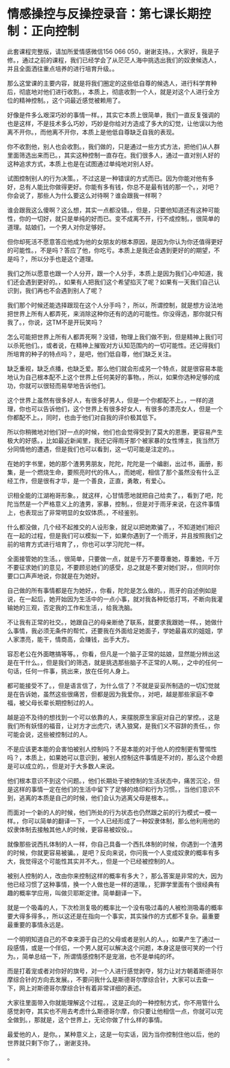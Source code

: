 # 情感操控与反操控录音：第七课长期控制：正向控制

此套课程完整版，请加所爱情感微信156 066 050，谢谢支持。，大家好，我是子修。，通过之前的课程，我们已经学会了从茫茫人海中挑选出我们的奴隶候选人，并且全面洒往重点培养的进行培育升级。。

那么这堂课的主要内容，就是将我们圈定的这些低自尊的候选人，进行科学育种后，彻底地对他们进行收割。，本质上，彻底收割一个人，就是对这个人进行全方位的精神控制。，这个词最近感觉被赖用了。

好像是件多么艰深巧妙的事情一样。，其实它本质上很简单，我们一直反复强调的也是这样，不是技术多么巧妙，巧妙是你给对方造成了多大的幻觉，让他误以为他离不开你。，而他离不开你，本质上是他低自尊缺乏自我的表现。

你不收割他，别人也会收割。，我们做的，只是通过一些方式方法，把他们从人群里面筛选出来而已。，其实这种控制一直存在。我们很多人，通过一直对别人好的这种追求方式，本质上也是在试图通过单纯地对别人好。

试图控制别人的行为决策。，不过这是一种错误的方式而已。因为你能对他有多好，总有人能比你做得更好。你能有多有钱，你总不是最有钱的那一个。，对吧？你会说了，那些人为什么要这么对待啊？谁会跟我一样啊？

谁会跟我这么傻啊？这么想，其实一点都没错。，但是，只要他知道还有这种可能性，你的一切好，就只是单纯的好而已。变不成离不开，行不成控制。，很简单的道理。姑娘们，一个男人对你足够好。

但你却死活不愿意答应他成为他的女朋友的根本原因，是因为你认为你还值得更好的可能性。，不是吗？答应了他，你吃亏。本质上是我还会遇到更好的的期望，不是吗？，所以分手也是这个道理。

我们之所以愿意也跟一个人分开，跟一个人分手，本质上是因为我们心中知道，我们还会遇到更好的。，如果有人把我们这个希望掐灭了呢？如果有一天我们自己认识到，我们再也不会遇到别人了呢？

我们那个时候还能选择跟现在这个人分手吗？，所以，所谓控制，就是想方设法地把世界上所有人都弄死，来消除这种你还有的选的可能性。你没得选，那你就只有我了。，你说，这TM不是开玩笑吗？

怎么可能把世界上所有人都弄死啊？没错，物理上我们做不到，但是精神上我们可以杀死他们。，或者说，在精神上摧毁对方认知范围内的一切可能性。还记得我们所培育的种子的特点吗？，是吧，他们低自尊，他们缺乏关注。

缺乏重视，缺乏点播，也缺乏爱。那么他们就会形成另一个特点，就是很容易本能地认为自己根本配不上这个世界上任何美好的事物。，所以，如果你选种足够的成功，你就可以很轻而易举地告诉他们。

这个世界上虽然有很多好人，有很多好男人，但是一个你都配不上。，一样的道理，你也可以告诉他们，这个世界上有很多好女人，有很多的漂亮女人，但是一个你都配不上。，同时，也由于他们对自我的评价极其低下。

所以你稍微地对他们好一点的时候，他们也会觉得受到了莫大的恩惠，更容易产生极大的好感。，比如最近新闻里，我还记得雨牙那个被家暴的女性博主，我当然万分同情他的遭遇，但是我们也可以看到，这一切可能是注定的。。

在她的字书里，她的那个渣男男朋友，陀陀，陀陀是一个编剧，出过书，画册，影集，是一个燃烧生命，要照亮时代的伟人。，而她呢，相信了那个虽然没有什么正经工作，但是很有才华，是一个善良，正直，勇敢，有爱心。

识相全能的江湖袍哥形象。，就这样，心甘情愿地就把自己给卖了。，看到了吧，陀陀当然是一个严格意义上的渣男，家暴，控制。，但是对于雨牙来说，在这件事情上，也表现出了非常明显的女奴体质。，不经鉴别。

什么都没做，几个经不起推交的人设形象，就足以把她欺骗了。，不知道她们相识在一起的过程，但是我们可以模拟一下，如果你遇到了一个雨牙，并且按照我们之前的培育方式进行培育了，，你也可以学习陀陀一样。

全面接管她的生活。，很简单，只要做一点，就是千万不要尊重她，尊重她，千万不要征求她们的意见，不要顾忌她们的感受，总之就是不要对她们好。，但同时你要口口声声地说，你就是在为她好。

自己做的所有事情都是在为她好。，你看，陀陀是怎么做的。，雨牙的自述例如是说，在一起后，她开始因为生活中的一点小事，就对我各种贬低打骂，不断向我灌输她的三观，否定我的工作和生活，，给我洗脑。

不让我有正常的社交。，她跟自己的母亲断绝了联系，就要求我跟她一样。，她做什么事情，我必须无条件的帮忙，还要我在外面给足她面子，学她最喜欢的姐姐，学人家漂亮，能干，情商高，会赚钱，出手大方。

容忍老公在外面瞎搞等等。，你看，但凡是一个脑子正常的姑娘，显然能分辨出这是在干什么。，但是我们的筛选，就是挑选那些脑子不正常的人啊。，之中的任何一句话，任何一件事，挑出来，放在任何人身上。

都可能接受不了。，但是语言信了，为什么信了？不就是妥妥所制造的一切幻觉就是在告诉她，虽然这些很痛苦，但都是因为我爱你。，对吧，越是那些家庭不幸福，被父母长辈长期控制过的人。

越是迫不及待的想找到一个可以依靠的人，来摆脱原生家庭对自己的掌控。，这是我们所有妖怪的福音，让对方才出虎穴，诱入狼窝，是我们义不容辞的责任。，你可能会说，这些被控制过的人。

不是应该更本能的会害怕被别人控制吗？不是本能的对于他人的控制更有警惕性吗？，本质上，如果她可以意识到，被别人控制这件事情是不对的，那么这个命题是可以成立的。，但是对于大多数人来说。

他们根本意识不到这个问题。，他们长期处于被控制的生活状态中，痛苦沉沦，但是这样的事情一定在他们的生活中留下了足够的烙印和行为习惯。，当他们意识不到，逃离的本质是自己的时候，他们会认为逃离父母是根本。。

而面对一个新的人的时候，他们所处的行为状态也仍然跟之前的行为模式一模一样。，你可以简单的翻译一下，一个人已经形成了一种奴隶体制，那么他利用他的奴隶体制去接触其他人的时候，更容易被奴役。。

就像那些说西扎体制的人一样，你自己具备一个西扎体制的时候，你遇到一个渣男的时候，你就更容易被骗。，是吧？反向来说，你问我一个人变成奴隶的概率有多大，我觉得这个可能性其实并不大。，但是一个已经被控制的人。

被别人控制的人，改由你来控制这样的概率有多大？，那么答案是非常的大，因为他已经习惯了这种事情，换一个人做也是一样的道理。，犯罪学里面有个很经典有趣的概率学应用，叫做贝耶斯定律。简单翻译一下。

就是一个吸毒的人，下次检测复吸的概率比一个没有吸过毒的人被检测吸毒的概率要大得多得多。，所以这还是在指向一个事实，其实操作的方式都不复杂。最重要最重要的事情永远是。

一个明明知道自己的不幸来源于自己的父母或者是别人的人。，如果产生了通过一段感情，或是一个伴侣，一个男人就可以解决这个问题，本身这是很可笑的一个行为。，简单总结一下，所谓情感控制不是宠溺，也不是单纯的坏。

而是打着宠或者对你好的旗号，对一个人进行感觉剥夺，努力让对方朝着斯德哥尔摩综合针的方向去发展。，不要问我什么是斯德哥尔摩综合针，大家可以去查一下，网上对斯德哥尔摩综合针有着非常详细的表述。

大家往里面带入你就能理解这个过程。，这是正向的一种控制方式，你不用管什么感觉剥夺，其实也不用去考虑什么斯德哥尔摩，你只要让他相信一点，你就可以完全做到。，那就是，这个世界上，无论你做了什么样的事情。

最爱他的人，是你。，某种意义上，这是一句实话，因为当你控制住他以后，他的世界就只剩下你了。，谢谢支持。

。